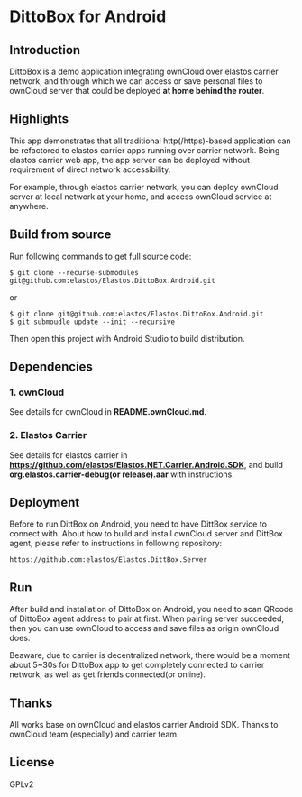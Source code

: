 DittoBox for Android
==================================

## Introduction

DittoBox is a demo application integrating ownCloud over elastos carrier network, and through which we can access or save personal files to ownCloud server that could be deployed **at home behind the router**.

## Highlights

This app demonstrates that all traditional http(/https)-based application can be refactored to elastos carrier apps running over carrier network. Being elastos carrier web app, the app server can be deployed without requirement of direct network accessibility.

For example, through elastos carrier network, you can deploy ownCloud server at local network at your home, and access ownCloud service at anywhere.

## Build from source

Run following commands to get full source code:

```shell
$ git clone --recurse-submodules git@github.com:elastos/Elastos.DittoBox.Android.git
```

or

```shell
$ git clone git@github.com:elastos/Elastos.DittoBox.Android.git
$ git submoudle update --init --recursive
```

Then open this project with Android Studio to build distribution.

## Dependencies

### 1. ownCloud

See details for ownCloud in **README.ownCloud.md**.

### 2. Elastos Carrier

See details for elastos carrier in **https://github.com/elastos/Elastos.NET.Carrier.Android.SDK**, and build **org.elastos.carrier-debug(or release).aar** with instructions.

## Deployment

Before to run DittBox on Android, you need to have DittBox service to connect with. About how to build and install ownCloud server and DittBox agent, please refer to instructions in following repository:

```
https://github.com:elastos/Elastos.DittBox.Server
```

## Run

After build and installation of DittoBox on Android, you need to scan QRcode of DittoBox agent address to pair at first. When pairing server succeeded, then you can use ownCloud to access and save files as origin ownCloud does.

Beaware, due to carrier is decentralized network, there would be a moment about 5~30s for DittoBox app to get completely connected to carrier network, as well as get friends connected(or online).

## Thanks

All works base on ownCloud and elastos carrier Android SDK. Thanks to ownCloud team (especially) and carrier team.

## License

GPLv2

